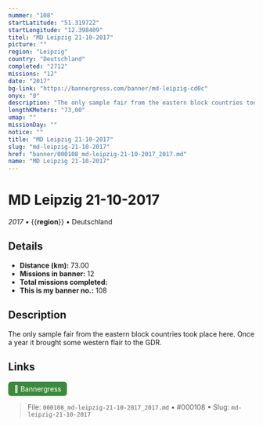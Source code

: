 ```yaml
---
nummer: "108"
startLatitude: "51.319722"
startLongitude: "12.398409"
titel: "MD Leipzig 21-10-2017"
picture: ""
region: "Leipzig"
country: "Deutschland"
completed: "2712"
missions: "12"
date: "2017"
bg-link: "https://bannergress.com/banner/md-leipzig-cd0c"
onyx: "0"
description: "The only sample fair from the eastern block countries took place here. Once a year it brought some western flair to the GDR."
lengthKMeters: "73,00"
umap: ""
missionDay: ""
notice: ""
title: "MD Leipzig 21-10-2017"
slug: "md-leipzig-21-10-2017"
href: "banner/000108_md-leipzig-21-10-2017_2017.md"
name: "MD Leipzig 21-10-2017"
---
```

# MD Leipzig 21-10-2017

*2017* • {{__region__}} • Deutschland





## Details
- **Distance (km):** 73.00
- **Missions in banner:** 12
- **Total missions completed:** 
- **This is my banner no.:** 108



## Description
The only sample fair from the eastern block countries took place here. Once a year it brought some western flair to the GDR.



## Links
<a href="https://bannergress.com/banner/md-leipzig-cd0c" target="_blank" style="display:inline-block;margin-right:8px;padding:6px 12px;background:#3c8b3c;color:#fff;text-decoration:none;border-radius:6px;">🔗 Bannergress</a>



> File: `000108_md-leipzig-21-10-2017_2017.md` • #000108 • Slug: `md-leipzig-21-10-2017`
